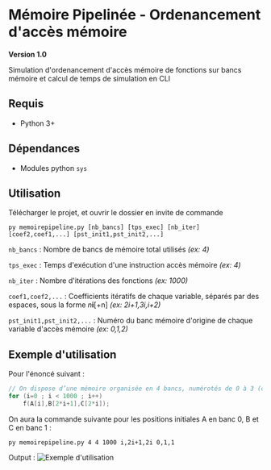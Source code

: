 # Mémoire Pipelinée - Ordenancement d'accès mémoire
**Version 1.0**

Simulation d'ordenancement d'accès mémoire de fonctions sur bancs mémoire et calcul de temps de simulation en CLI


## Requis
- Python 3+

## Dépendances
- Modules python `sys`

## Utilisation
Télécharger le projet, et ouvrir le dossier en invite de commande
```shell
py memoirepipeline.py [nb_bancs] [tps_exec] [nb_iter] [coef2,coef1,...] [pst_init1,pst_init2,...]
```
`nb_bancs`                : Nombre de bancs de mémoire total utilisés *(ex: 4)*

`tps_exec`                : Temps d'exécution d'une instruction accès mémoire *(ex: 4)*

`nb_iter`                 : Nombre d'itérations des fonctions *(ex: 1000)*

`coef1,coef2,...`         : Coefficients itératifs de chaque variable, séparés par des espaces, sous la forme *n***i**[+n] *(ex: 2i+1,3i,i+2)*

`pst_init1,pst_init2,...` : Numéro du banc mémoire d'origine de chaque variable d'accès mémoire *(ex: 0,1,2)*


## Exemple d'utilisation
Pour l'énoncé suivant :
```c
// On dispose d’une mémoire organisée en 4 bancs, numérotés de 0 à 3 (chacun de cycle 4T) et fonctionnant en mode pipeline (i.e. capable de fournir en régime maximal un mot à chaque T). On considère le code suivant :
for (i=0 ; i < 1000 ; i++)
    f(A[i],B[2*i+1],C[2*i]);
```
On aura la commande suivante pour les positions initiales A en banc 0, B et C en banc 1 :
```shell
py memoirepipeline.py 4 4 1000 i,2i+1,2i 0,1,1
```
Output : 
![Exemple d'utilisation](https://github.com/fm16191/memoirepipeline/blob/main/usage.png?raw=true)